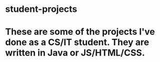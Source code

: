 # student-projects
# These are some of the projects I've done as a CS/IT student. They are written in Java or JS/HTML/CSS.
